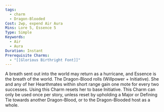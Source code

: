 ```yaml
---
tags:
  - charm
  - Dragon-Blooded
Cost: 2wp, expend Air Aura
Mins: Lore 5, Essence 5
Type: Simple
Keywords:
  - Air
  - Aura
Duration: Instant
Prerequisite Charms:
  - "[[Glorious Birthright Font]]"
---
```

A breath sent out into the world may return as a hurricane, and Essence is the breath of the world. The Dragon-Blood rolls (Willpower + Initiative). She and any of her Hearthmates within short range gain one mote for every two successes. Using this Charm resets her to base Initiative. This Charm can only be used once per story, unless reset by upholding a Major or Defining Tie towards another Dragon-Blood, or to the Dragon-Blooded host as a whole.
